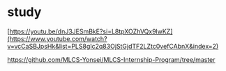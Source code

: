 # study
[https://youtu.be/dnJ3JESmBkE?si=L8tpXOZhVQx9lwKZ](https://www.youtube.com/watch?v=vcCaSBJpsHk&list=PLS8gIc2q83OjStGjdTF2LZtc0vefCAbnX&index=2)

https://github.com/MLCS-Yonsei/MLCS-Internship-Program/tree/master
